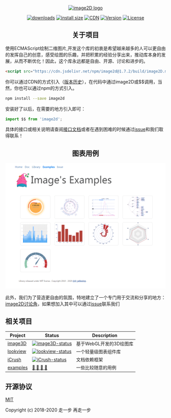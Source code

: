 <p align="center"><a href="https://yelloxing.gitee.io/image2D/index.html" target="_blank" rel="noopener noreferrer">
<img width="100" src="https://yelloxing.gitee.io/image2D/dist/image2D.png" alt="image2D logo"></a></p>

<p align="center">
  <a href="https://yelloxing.gitee.io/npm-downloads?interval=7&packages=image2d"><img src="https://img.shields.io/npm/dm/image2d.svg" alt="downloads"></a>
  <a href="https://packagephobia.now.sh/result?p=image2d"><img src="https://packagephobia.now.sh/badge?p=image2d" alt="install size"></a>
  <a href="https://www.jsdelivr.com/package/npm/image2d"><img src="https://data.jsdelivr.com/v1/package/npm/image2d/badge" alt="CDN"></a>
  <a href="https://www.npmjs.com/package/image2d"><img src="https://img.shields.io/npm/v/image2d.svg" alt="Version"></a>
  <a href="https://github.com/yelloxing/image2D/blob/master/LICENSE"><img src="https://img.shields.io/npm/l/image2d.svg" alt="License"></a>
</p>

<h2 align="center">关于项目</h2>

使用ECMAScript绘制二维图片,开发这个库的初衷是希望越来越多的人可以更自由的发挥自己的创意，感受绘图的乐趣，并把积累的经验分享出来，推动库本身的发展，从而不断优化！因此，这个库永远都是自由、开源、讨论和进步的。

```html
<script src="https://cdn.jsdelivr.net/npm/image2d@1.7.2/build/image2D.min.js"></script>
```

你可以通过CDN的方式引入（[版本历史](https://github.com/yelloxing/image2D/blob/master/CHANGELOG)），在代码中通过image2D或$$调用，当然，你也可以通过npm的方式引入。

```bash
npm install --save image2d
```

安装好了以后，在需要的地方引入即可：

```js
import $$ from 'image2d';
```

具体的接口或相关说明请查阅[接口文档](https://yelloxing.gitee.io/image2D/index.html)或者在遇到困难的时候通过[issue](https://github.com/yelloxing/image2D/issues)和我们取得联系！

<h2 align="center">图表用例</h2>

<p align="center"><a href="http://yelloxing.gitee.io/image2d-examples/index.html" target="_blank" rel="noopener noreferrer">
<img width="700" src="./docs/examples.png" alt="image2D 用例截图"></a></p>

此外，我们为了营造更自由的氛围，特地建立了一个专门用于交流和分享的地方：[image2D讨论角](https://github.com/image2D)，如果想加入其中可以通过[issue](https://github.com/yelloxing/image2D/issues)联系我们

## 相关项目

| Project | Status | Description |
|---------|--------|-------------|
| [image3D]          | [![image3D-status]][image3D-package] | 基于WebGL开发的3D绘图库 |
| [lookview]          | [![lookview-status]][lookview-package] | 一个轻量级图表组件库 |
| [iCrush]          | [![iCrush-status]][iCrush-package] | 文档依赖框架 |
| [examples]          | [🍎 🍪 🍦 🍓][examples-websit] | 一些比较随意的用例 |

[lookview]: https://github.com/image2D/lookview
[image3D]: https://github.com/yelloxing/image3D
[iCrush]: https://github.com/yelloxing/iCrush
[examples]: https://github.com/image2D/examples

[lookview-status]: https://img.shields.io/npm/v/lookview.svg
[image3D-status]: https://img.shields.io/npm/v/image3d.svg
[iCrush-status]: https://img.shields.io/npm/v/icrush.svg

[lookview-package]: https://npmjs.com/package/lookview
[image3D-package]: https://npmjs.com/package/image3d
[iCrush-package]: https://npmjs.com/package/icrush

[examples-websit]: http://yelloxing.gitee.io/image2d-examples/index.html

## 开源协议

[MIT](https://github.com/yelloxing/image2D/blob/master/LICENSE)

Copyright (c) 2018-2020 走一步 再走一步
